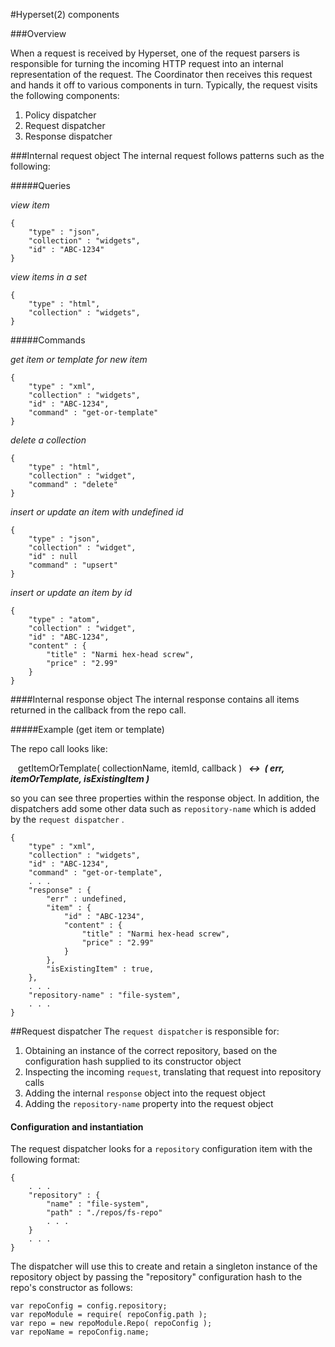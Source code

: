 #Hyperset(2) components

###Overview

When a request is received by Hyperset, one of the request parsers is responsible for turning the incoming HTTP request into an internal representation of the request. The Coordinator then receives this request and hands it off to various components in turn. Typically, the request visits the following components:

1. Policy dispatcher
2. Request dispatcher
3. Response dispatcher

###Internal request object
The internal request follows patterns such as the following:

#####Queries

_view item_

	{
		"type" : "json",
		"collection" : "widgets",
		"id" : "ABC-1234"
	}
_view items in a set_

	{
		"type" : "html",
		"collection" : "widgets",
	}
	
#####Commands

_get item or template for new item_

	{
		"type" : "xml",
		"collection" : "widgets",
		"id" : "ABC-1234",
		"command" : "get-or-template"
	}
_delete a collection_

	{
		"type" : "html",
		"collection" : "widget",
		"command" : "delete"
	}
_insert or update an item with undefined id_

	{
		"type" : "json",
		"collection" : "widget",
		"id" : null
		"command" : "upsert"
	}
_insert or update an item by id_

	{
		"type" : "atom",
		"collection" : "widget",
		"id" : "ABC-1234",
		"content" : {
			"title" : "Narmi hex-head screw",
			"price" : "2.99"
		}
	}

####Internal response object
The internal response contains all items returned in the callback from the repo call.

#####Example (get item or template)

The repo call looks like:


&nbsp;&nbsp;&nbsp;getItemOrTemplate( collectionName, itemId, callback ) ***&nbsp;&nbsp;&harr;&nbsp; ( err, itemOrTemplate, isExistingItem )***

so you can see three properties within the response object. In addition, the dispatchers add some other data such as `repository-name` which is added by the `request dispatcher`  .
	
	{
		"type" : "xml",
		"collection" : "widgets",
		"id" : "ABC-1234",
		"command" : "get-or-template",
		. . .
		"response" : {
			"err" : undefined,
			"item" : {
				"id" : "ABC-1234",
				"content" : {
					"title" : "Narmi hex-head screw",
					"price" : "2.99"
				}
			},
			"isExistingItem" : true,
		},
		. . .
		"repository-name" : "file-system",
		. . .
	}
 
	
##Request dispatcher
The `request dispatcher` is responsible for:

1. Obtaining an instance of the correct repository, based on the configuration hash supplied to its constructor object
2. Inspecting the incoming `request`, translating that request into repository calls
3. Adding the internal `response` object into the request object
4. Adding the `repository-name` property into the request object


#### Configuration and instantiation

The request dispatcher looks for a `repository` configuration item with the following format:

	{
		. . .
		"repository" : {
			"name" : "file-system",
			"path" : "./repos/fs-repo"
			. . .
		}
		. . .
	}
The dispatcher will use this to create and retain a singleton instance of the repository object by passing the "repository" configuration hash to the repo's constructor as follows:

	var repoConfig = config.repository;
	var repoModule = require( repoConfig.path );
	var repo = new repoModule.Repo( repoConfig );
	var repoName = repoConfig.name;
